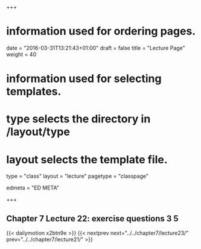 +++
# information used for ordering pages.
date = "2016-03-31T13:21:43+01:00"
draft = false
title = "Lecture Page"
weight = 40

# information used for selecting templates.
# type selects the directory in /layout/type
# layout selects the template file.

type   = "class"
layout = "lecture"
pagetype = "classpage"





edmeta = "ED META"

+++
## Chapter 7 Lecture 22: exercise questions 3 5
{{< dailymotion x2btn9e >}}
{{< nextprev next="../../chapter7/lecture23/"     prev="../../chapter7/lecture21/"  >}}

